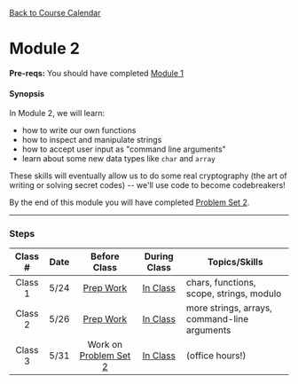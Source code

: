 [Back to Course Calendar](../../..)
# Module 2

**Pre-reqs:** You should have completed [Module 1](../module1)

#### Synopsis 

In Module 2, we will learn:
* how to write our own functions
* how to inspect and manipulate strings
* how to accept user input as "command line arguments"
* learn about some new data types like `char` and `array`

These skills will eventually allow us to do some real cryptography (the art of writing or solving secret codes) -- we'll use code to become codebreakers!

By the end of this module you will have completed [Problem Set 2](./materials/problem-set).

*** 

### Steps

Class # | Date | Before Class | During Class | Topics/Skills
:--------:|:---:|:------------:|:------------:|-----------------------|
Class 1 | 5/24 | [Prep Work](./materials/class1-prep) | [In Class](./materials/class1) | chars, functions, scope, strings, modulo|
Class 2 | 5/26 | [Prep Work](./materials/class2-prep) | [In Class](./materials/class2) | more strings, arrays, command-line arguments |
Class 3 | 5/31 | Work on [Problem Set 2](./materials/problem-set) | [In Class](./materials/class3) | (office hours!)|


  
